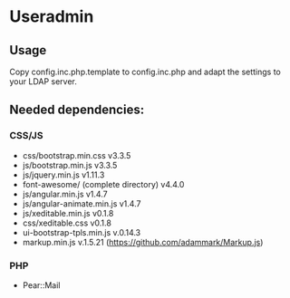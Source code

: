 # Useradmin

## Usage
Copy config.inc.php.template to config.inc.php and adapt the settings to your
LDAP server.

## Needed dependencies:
### CSS/JS
* css/bootstrap.min.css v3.3.5
* js/bootstrap.min.js v3.3.5
* js/jquery.min.js v1.11.3
* font-awesome/ (complete directory) v4.4.0
* js/angular.min.js v1.4.7
* js/angular-animate.min.js v1.4.7
* js/xeditable.min.js v0.1.8
* css/xeditable.css v0.1.8
* ui-bootstrap-tpls.min.js v.0.14.3
* markup.min.js v.1.5.21 (https://github.com/adammark/Markup.js)

### PHP
* Pear::Mail


